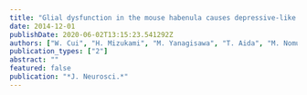```yaml
---
title: "Glial dysfunction in the mouse habenula causes depressive-like behaviors and sleep disturbance"
date: 2014-12-01
publishDate: 2020-06-02T13:15:23.541292Z
authors: ["W. Cui", "H. Mizukami", "M. Yanagisawa", "T. Aida", "M. Nomura", "Y. Isomura", "R. Takayanagi", "K. Ozawa", "K. Tanaka", "H. Aizawa"]
publication_types: ["2"]
abstract: ""
featured: false
publication: "*J. Neurosci.*"
---
```


